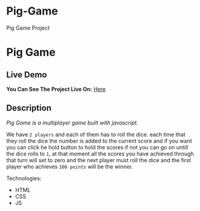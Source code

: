 # Pig-Game
Pig Game Project

# Pig Game

## Live Demo

**You Can See The Project Live On:** [Here](https://gunseliunsal.github.io/Pig-Game/)

## Description

_Pig Game is a multiplayer game built with javascript._

We have `2 players` and each of them has to roll the dice. each time that they roll the dice the number is added to the current score and if you want you can click he hold button to hold the scores if not you can go on untill the dice rolls to `1`, at that moment all the scores you have achieved through that turn will set to zero and the next player must roll the dice and the first player who achieves `100 points` will be the winner.

Technologies:

- HTML
- CSS
- JS
